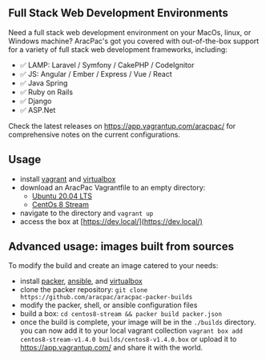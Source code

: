 ## Full Stack Web Development Environments
Need a full stack web development environment on your MacOs, linux, or Windows machine? AracPac's got you covered with 
out-of-the-box support for a variety of full stack web development frameworks, including:
* ✅ LAMP: Laravel / Symfony / CakePHP / CodeIgnitor
* ✅ JS: Angular / Ember / Express / Vue / React
* ✅ Java Spring
* ✅ Ruby on Rails
* ✅ Django
* ✅ ASP.Net

Check the latest releases on https://app.vagrantup.com/aracpac/ for comprehensive notes on the current configurations.

## Usage
* install [vagrant](https://www.vagrantup.com/docs/installation) and [virtualbox](https://www.virtualbox.org/wiki/Downloads)
* download an AracPac Vagrantfile to an empty directory:
  * [Ubuntu 20.04 LTS](https://raw.githubusercontent.com/aracpac/aracpac-vagrantfiles/master/ubuntu20/Vagrantfile)
  * [CentOs 8 Stream](https://raw.githubusercontent.com/aracpac/aracpac-vagrantfiles/master/centos8-stream/Vagrantfile)
* navigate to the directory and `vagrant up`
* access the box at [https://dev.local/](https://dev.local/)

## Advanced usage: images built from sources
To modify the build and create an image catered to your needs:
* install [packer](https://www.packer.io/docs/install), [ansible](https://docs.ansible.com/ansible/latest/installation_guide/intro_installation.html), and [virtualbox](https://www.virtualbox.org/wiki/Downloads)
* clone the packer repository: `git clone https://github.com/aracpac/aracpac-packer-builds`
* modify the packer, shell, or ansible configuration files
* build a box: `cd centos8-stream && packer build packer.json`
* once the build is complete, your image will be in the `./builds` directory. you can now add it to your local vagrant 
collection `vagrant box add centos8-stream-v1.4.0 builds/centos8-v1.4.0.box` or upload it to https://app.vagrantup.com/
and share it with the world.